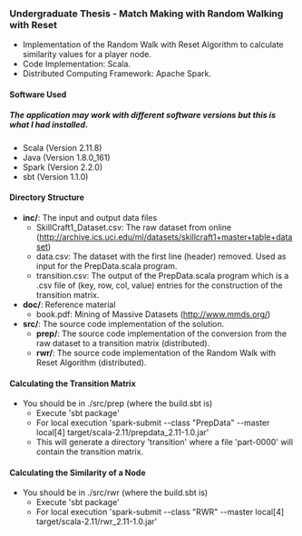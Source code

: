 ### Undergraduate Thesis - Match Making with Random Walking with Reset
- Implementation of the Random Walk with Reset Algorithm to calculate similarity values for a player node.
- Code Implementation: Scala.
- Distributed Computing Framework: Apache Spark.
#### Software Used
##### The application may work with different software versions but this is what I had installed.
- Scala (Version 2.11.8)
- Java (Version 1.8.0_161)
- Spark (Version 2.2.0)
- sbt (Version 1.1.0)
#### Directory Structure
- **inc/**: The input and output data files
    - SkillCraft1_Dataset.csv: The raw dataset from online (http://archive.ics.uci.edu/ml/datasets/skillcraft1+master+table+dataset)
    - data.csv: The dataset with the first line (header) removed. Used as input for the PrepData.scala program.
    - transition.csv: The output of the PrepData.scala program which is a .csv file of (key, row, col, value) entries for the construction of the transition matrix.
- **doc/**: Reference material
    - book.pdf: Mining of Massive Datasets (http://www.mmds.org/)
- **src/**: The source code implementation of the solution.
    - **prep/**: The source code implementation of the conversion from the raw dataset to a transition matrix (distributed).
    - **rwr/**: The source code implementation of the Random Walk with Reset Algorithm (distributed).
#### Calculating the Transition Matrix
- You should be in ./src/prep (where the build.sbt is)
    - Execute 'sbt package'
    - For local execution 'spark-submit --class "PrepData" --master local[4] target/scala-2.11/prepdata_2.11-1.0.jar'
    - This will generate a directory 'transition' where a file 'part-0000' will contain the transition matrix.
#### Calculating the Similarity of a Node
- You should be in ./src/rwr (where the build.sbt is)
    - Execute 'sbt package'
    - For local execution 'spark-submit --class "RWR" --master local[4] target/scala-2.11/rwr_2.11-1.0.jar'
